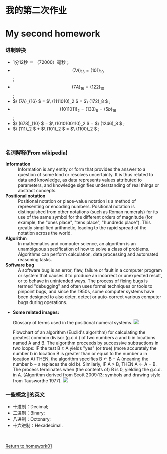 # 我的第二次作业<br>
# My second homework 


### [](#header-3)进制转换

* 1分12秒 ＝ （72000）毫秒；
* $$ (7A)_{13} = (101)_{10}  $$ ;
* $$ (7A)_{16} = (122)_{10}  $$ ;
* $\ (7A)_{16} $ = $\ (1111010)_2  $ = $\ (172)_8 $ ;
* $$ (1011011)_2 = (133)_8 = (5b)_{16} $$ ;
* $\ (678)_{10} $ = $\ (1010100110)_2  $ = $\ (1246)_8 $ ;
* $\ (111)_2 $ + $\ (101)_2  $ = $\ (1100)_2 $ ;
<br>

### [](#header-3)名词解释(From wikipedia)
<dl>
    <dt><strong>Information</strong></dt>
    <dd>Information is any entity or form that provides the answer to a question of some kind or resolves uncertainty. It is thus related to data and knowledge, as data represents values attributed to parameters, and knowledge signifies understanding of real things or abstract concepts.</dd>
    <dt><strong>Positional notation</strong></dt>
    <dd>Positional notation or place-value notation is a method of representing or encoding numbers. Positional notation is distinguished from other notations (such as Roman numerals) for its use of the same symbol for the different orders of magnitude (for example, the "ones place", "tens place", "hundreds place"). This greatly simplified arithmetic, leading to the rapid spread of the notation across the world.</dd> 
    <dt><strong>Algorithm</strong></dt>
    <dd>In mathematics and computer science, an algorithm is an unambiguous specification of how to solve a class of problems. Algorithms can perform calculation, data processing and automated reasoning tasks.</dd>
    <dt><strong>Software bug</strong></dt>
    <dd>A software bug is an error, flaw, failure or fault in a computer program or system that causes it to produce an incorrect or unexpected result, or to behave in unintended ways. The process of fixing bugs is termed "debugging" and often uses formal techniques or tools to pinpoint bugs, and since the 1950s, some computer systems have been designed to also deter, detect or auto-correct various computer bugs during operations.</dd>
</dl>

* **Some related images:**

    Glossary of terms used in the positional numeral systems.
    ![](https://upload.wikimedia.org/wikipedia/commons/thumb/7/78/Positional_notation_glossary-en.svg/1200px-Positional_notation_glossary-en.svg.png)

    Flowchart of an algorithm (Euclid's algorithm) for calculating the greatest common divisor (g.c.d.) of two numbers a and b in locations named A and B. The algorithm proceeds by successive subtractions in two loops: IF the test B ≥ A yields "yes" (or true) (more accurately the number b in location B is greater than or equal to the number a in location A) THEN, the algorithm specifies B ← B − A (meaning the number b − a replaces the old b). Similarly, IF A > B, THEN A ← A − B. The process terminates when (the contents of) B is 0, yielding the g.c.d. in A. (Algorithm derived from Scott 2009:13; symbols and drawing style from Tausworthe 1977).
    ![](https://upload.wikimedia.org/wikipedia/commons/thumb/d/db/Euclid_flowchart.svg/330px-Euclid_flowchart.svg.png)

### [](#header-3)一些概念的英文

* 十进制：Decimal;
* 二进制：Binary;
* 八进制：Octonary;
* 十六进制：Hexadecimal.
<br><br><br>


[Return to homework01](hw01)
